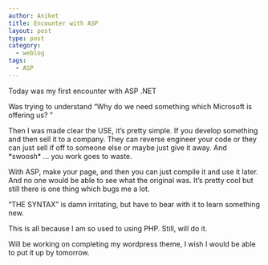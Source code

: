 ```yaml
---
author: Aniket
title: Encounter with ASP
layout: post
type: post
category:
  - weblog
tags:
  - ASP
---
```

Today was my first encounter with ASP .NET

Was trying to understand “Why do we need something which Microsoft is offering us? ”

Then I was made clear the USE, it’s pretty simple. If you develop something and then sell it to a company. They can reverse engineer your code or they can just sell if off to someone else or maybe just give it away. And \*swoosh\* … you work goes to waste.

With ASP, make your page, and then you can just compile it and use it later. And no one would be able to see what the original was. It’s pretty cool but still there is one thing which bugs me a lot.

“THE SYNTAX” is damn irritating, but have to bear with it to learn something new.

This is all because I am so used to using PHP. Still, will do it.

Will be working on completing my wordpress theme, I wish I would be able to put it up by tomorrow.